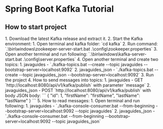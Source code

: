 <h1>Spring Boot Kafka Tutorial</h1>

<h2>How to start project</h2>
1. Download the latest Kafka release and extract it.
2. Start the Kafka environment:
   1. Open terminal and kafka folder: `cd kafka`
   2. Run command: `.\bin\windows\zookeeper-server-start.bat .\config\zookeeper.properties`
   3. Open another terminal and run following: `.\bin\windows\kafka-server-start.bat .\config\server.properties`
   4. Open another terminal and create two topics:
      1. javaguides - `./kafka-topics.bat --create --topic javaguides --bootstrap-server=localhost:9092`
      2. javaguides_json - `./kafka-topics.bat --create --topic javaguides_json --bootstrap-server=localhost:9092`
3. Run the project
4. How to send messages into topics:
   1. javaguides - GET `http://localhost:8080/api/v1/kafka/publish` with parameter `message`
   2. javaguides_json - POST `http://localhost:8080/api/v1/kafka/publish` with body JSON body:
   ```
   {
      "id": 1,
      "firstName": "firstName",
      "lastName": "lastName"
   }
   ```
5. How to read messages:
   1. Open terminal and run following:
      1. javaguides - `./kafka-console-consumer.bat --from-beginning --bootstrap-server=localhost:9092 --topic javaguides`
      2. javaguides_json - `./kafka-console-consumer.bat --from-beginning --bootstrap-server=localhost:9092 --topic javaguides_json`